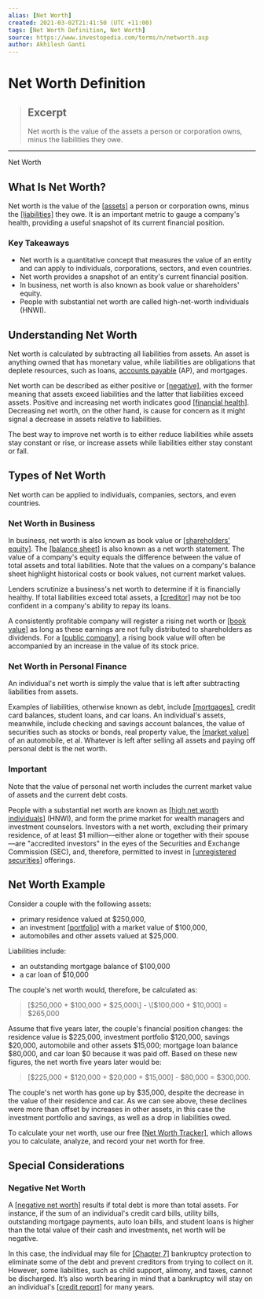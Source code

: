 ```yaml
---
alias: [Net Worth]
created: 2021-03-02T21:41:50 (UTC +11:00)
tags: [Net Worth Definition, Net Worth]
source: https://www.investopedia.com/terms/n/networth.asp
author: Akhilesh Ganti
---
```


# Net Worth Definition

> ## Excerpt
> Net worth is the value of the assets a person or corporation owns, minus the liabilities they owe.

---

Net Worth
## What Is Net Worth?

Net worth is the value of the [[assets]](https://www.investopedia.com/terms/a/asset.asp) a person or corporation owns, minus the [[liabilities]](https://www.investopedia.com/terms/l/liability.asp) they owe. It is an important metric to gauge a company's health, providing a useful snapshot of its current financial position.

### Key Takeaways

-   Net worth is a quantitative concept that measures the value of an entity and can apply to individuals, corporations, sectors, and even countries.
-   Net worth provides a snapshot of an entity's current financial position.
-   In business, net worth is also known as book value or shareholders' equity.
-   People with substantial net worth are called high-net-worth individuals (HNWI).

## Understanding Net Worth

Net worth is calculated by subtracting all liabilities from assets. An asset is anything owned that has monetary value, while liabilities are obligations that deplete resources, such as loans, [accounts payable](https://www.investopedia.com/terms/a/accountspayable.asp) (AP), and mortgages.

Net worth can be described as either positive or [[negative]](https://www.investopedia.com/terms/n/networth.asp), with the former meaning that assets exceed liabilities and the latter that liabilities exceed assets. Positive and increasing net worth indicates good [[financial health]](https://www.investopedia.com/terms/f/financial-health.asp). Decreasing net worth, on the other hand, is cause for concern as it might signal a decrease in assets relative to liabilities.

The best way to improve net worth is to either reduce liabilities while assets stay constant or rise, or increase assets while liabilities either stay constant or fall.

## Types of Net Worth

Net worth can be applied to individuals, companies, sectors, and even countries.

### Net Worth in Business

In business, net worth is also known as book value or [[shareholders' equity]](https://www.investopedia.com/terms/s/shareholdersequity.asp). The [[balance sheet]](https://www.investopedia.com/terms/b/balancesheet.asp) is also known as a net worth statement. The value of a company's equity equals the difference between the value of total assets and total liabilities. Note that the values on a company's balance sheet highlight historical costs or book values, not current market values.

Lenders scrutinize a business's net worth to determine if it is financially healthy. If total liabilities exceed total assets, a [[creditor]](https://www.investopedia.com/terms/c/creditor.asp) may not be too confident in a company's ability to repay its loans.

A consistently profitable company will register a rising net worth or [[book value]](https://www.investopedia.com/terms/b/bookvalue.asp) as long as these earnings are not fully distributed to shareholders as dividends. For a [[public company]](https://www.investopedia.com/terms/p/publiccompany.asp), a rising book value will often be accompanied by an increase in the value of its stock price.

### Net Worth in Personal Finance

An individual's net worth is simply the value that is left after subtracting liabilities from assets.

Examples of liabilities, otherwise known as debt, include [[mortgages]](https://www.investopedia.com/terms/m/mortgage.asp), credit card balances, student loans, and car loans. An individual's assets, meanwhile, include checking and savings account balances, the value of securities such as stocks or bonds, real property value, the [[market value]](https://www.investopedia.com/terms/m/marketvalue.asp) of an automobile, et al. Whatever is left after selling all assets and paying off personal debt is the net worth.

### Important

Note that the value of personal net worth includes the current market value of assets and the current debt costs.

People with a substantial net worth are known as [[high net worth individuals]](https://www.investopedia.com/terms/h/hnwi.asp) (HNWI), and form the prime market for wealth managers and investment counselors. Investors with a net worth, excluding their primary residence, of at least $1 million—either alone or together with their spouse—are "accredited investors" in the eyes of the Securities and Exchange Commission (SEC), and, therefore, permitted to invest in [[unregistered securities]](https://www.investopedia.com/terms/u/unregistered-shares.asp) offerings.

## Net Worth Example

Consider a couple with the following assets:

-   primary residence valued at $250,000,
-   an investment [[portfolio]](https://www.investopedia.com/terms/p/portfolio.asp) with a market value of $100,000,
-   automobiles and other assets valued at $25,000.

Liabilities include:

-   an outstanding mortgage balance of $100,000
-   a car loan of $10,000

The couple's net worth would, therefore, be calculated as:

> \[$250,000 + $100,000 + $25,000\] - \[$100,000 + $10,000\] = $265,000

Assume that five years later, the couple's financial position changes: the residence value is $225,000, investment portfolio $120,000, savings $20,000, automobile and other assets $15,000; mortgage loan balance $80,000, and car loan $0 because it was paid off. Based on these new figures, the net worth five years later would be:

> \[$225,000 + $120,000 + $20,000 + $15,000\] - $80,000 = $300,000.

The couple's net worth has gone up by $35,000, despite the decrease in the value of their residence and car. As we can see above, these declines were more than offset by increases in other assets, in this case the investment portfolio and savings, as well as a drop in liabilities owed.

To calculate your net worth, use our free [[Net Worth Tracker]](https://www.investopedia.com/net-worth/demo/), which allows you to calculate, analyze, and record your net worth for free.

## Special Considerations

### Negative Net Worth

A [[negative net worth]](https://www.investopedia.com/terms/d/deficit-net-worth.asp) results if total debt is more than total assets. For instance, if the sum of an individual's credit card bills, utility bills, outstanding mortgage payments, auto loan bills, and student loans is higher than the total value of their cash and investments, net worth will be negative.

In this case, the individual may file for [[Chapter 7]](https://www.investopedia.com/terms/c/chapter7.asp) bankruptcy protection to eliminate some of the debt and prevent creditors from trying to collect on it. However, some liabilities, such as child support, alimony, and taxes, cannot be discharged. It’s also worth bearing in mind that a bankruptcy will stay on an individual's [[credit report]](https://www.investopedia.com/terms/c/creditreport.asp) for many years.
